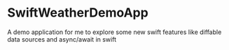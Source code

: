 # SwiftWeatherDemoApp
A demo application for me to explore some new swift features like diffable data sources and async/await in swift
